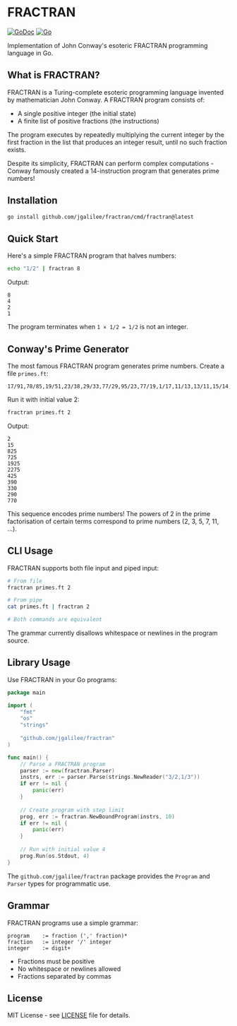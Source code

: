 # FRACTRAN

[![GoDoc](https://godoc.org/github.com/jgalilee/fractran?status.svg)](https://godoc.org/github.com/jgalilee/fractran)
[![Go](https://github.com/jgalilee/fractran/actions/workflows/go.yml/badge.svg)](https://github.com/jgalilee/fractran/actions/workflows/go.yml)

Implementation of John Conway's esoteric FRACTRAN programming language in Go.

## What is FRACTRAN?

FRACTRAN is a Turing-complete esoteric programming language invented by mathematician John Conway. A FRACTRAN program consists of:

- A single positive integer (the initial state)
- A finite list of positive fractions (the instructions)

The program executes by repeatedly multiplying the current integer by the first fraction in the list that produces an integer result, until no such fraction exists.

Despite its simplicity, FRACTRAN can perform complex computations - Conway famously created a 14-instruction program that generates prime numbers!

## Installation

```bash
go install github.com/jgalilee/fractran/cmd/fractran@latest
```

## Quick Start

Here's a simple FRACTRAN program that halves numbers:

```bash
echo "1/2" | fractran 8
```

Output:
```
8
4
2
1
```

The program terminates when `1 × 1/2 = 1/2` is not an integer.

## Conway's Prime Generator

The most famous FRACTRAN program generates prime numbers. Create a file `primes.ft`:

```
17/91,78/85,19/51,23/38,29/33,77/29,95/23,77/19,1/17,11/13,13/11,15/14,15/2,55/1
```

Run it with initial value 2:

```bash
fractran primes.ft 2
```

Output:
```
2
15
825
725
1925
2275
425
390
330
290
770
```

This sequence encodes prime numbers! The powers of 2 in the prime factorisation of certain terms correspond to prime numbers (2, 3, 5, 7, 11, ...).

## CLI Usage

FRACTRAN supports both file input and piped input:

```bash
# From file
fractran primes.ft 2

# From pipe  
cat primes.ft | fractran 2

# Both commands are equivalent
```

The grammar currently disallows whitespace or newlines in the program source.

## Library Usage

Use FRACTRAN in your Go programs:

```go
package main

import (
    "fmt"
    "os"
    "strings"
    
    "github.com/jgalilee/fractran"
)

func main() {
    // Parse a FRACTRAN program
    parser := new(fractran.Parser)
    instrs, err := parser.Parse(strings.NewReader("3/2,1/3"))
    if err != nil {
        panic(err)
    }
    
    // Create program with step limit
    prog, err := fractran.NewBoundProgram(instrs, 10)
    if err != nil {
        panic(err)
    }
    
    // Run with initial value 4
    prog.Run(os.Stdout, 4)
}
```

The `github.com/jgalilee/fractran` package provides the `Program` and `Parser` types for programmatic use.

## Grammar

FRACTRAN programs use a simple grammar:

```
program    := fraction (',' fraction)*
fraction   := integer '/' integer
integer    := digit+
```

- Fractions must be positive
- No whitespace or newlines allowed
- Fractions separated by commas

## License

MIT License - see [LICENSE](LICENSE) file for details.
